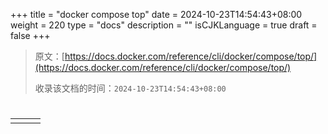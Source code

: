 +++
title = "docker compose top"
date = 2024-10-23T14:54:43+08:00
weight = 220
type = "docs"
description = ""
isCJKLanguage = true
draft = false
+++

> 原文：[https://docs.docker.com/reference/cli/docker/compose/top/](https://docs.docker.com/reference/cli/docker/compose/top/)
>
> 收录该文档的时间：`2024-10-23T14:54:43+08:00`

# 

|      |      |      |
| ---- | ---- | ---- |
|      |      |      |
